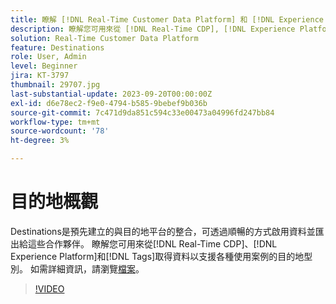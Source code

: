```yaml
---
title: 瞭解 [!DNL Real-Time Customer Data Platform] 和 [!DNL Experience Platform]中的目的地
description: 瞭解您可用來從 [!DNL Real-Time CDP], [!DNL Experience Platform], and [!DNL Tags] 取得資料以支援各種使用案例的目的地型別。
solution: Real-Time Customer Data Platform
feature: Destinations
role: User, Admin
level: Beginner
jira: KT-3797
thumbnail: 29707.jpg
last-substantial-update: 2023-09-20T00:00:00Z
exl-id: d6e78ec2-f9e0-4794-b585-9bebef9b036b
source-git-commit: 7c471d9da851c594c33e00473a04996fd247bb84
workflow-type: tm+mt
source-wordcount: '78'
ht-degree: 3%

---
```


# 目的地概觀

Destinations是預先建立的與目的地平台的整合，可透過順暢的方式啟用資料並匯出給這些合作夥伴。 瞭解您可用來從[!DNL Real-Time CDP]、[!DNL Experience Platform]和[!DNL Tags]取得資料以支援各種使用案例的目的地型別。 如需詳細資訊，請瀏覽[檔案](https://experienceleague.adobe.com/docs/experience-platform/destinations/home.html?lang=zh-Hant)。

>[!VIDEO](https://video.tv.adobe.com/v/29707?learn=on)

